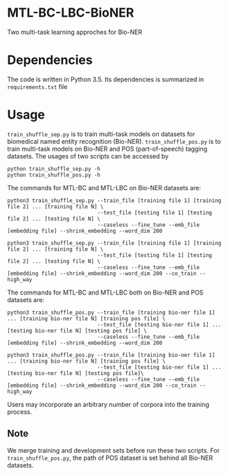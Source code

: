 # MTL-BC-LBC-BioNER
Two multi-task learning approches for Bio-NER
# Dependencies
The code is written in Python 3.5. Its dependencies is summarized in ```requirements.txt``` file
# Usage
```train_shuffle_sep.py``` is to train multi-task models on datasets for biomedical named entity recognition (Bio-NER).
```train_shuffle_pos.py``` is to train multi-task models on Bio-NER and POS (part-of-speech) tagging datasets.
The usages of two scripts can be accessed by
```
python train_shuffle_sep.py -h
python train_shuffle_pos.py -h
```

The commands for MTL-BC and MTL-LBC on Bio-NER datasets are:
```
python3 train_shuffle_sep.py --train_file [training file 1] [training file 2] ... [training file N] \
                             --test_file [testing file 1] [testing file 2] ... [testing file N] \
                             --caseless --fine_tune --emb_file [embedding file] --shrink_embedding --word_dim 200
```
```
python3 train_shuffle_sep.py --train_file [training file 1] [training file 2] ... [training file N] \
                             --test_file [testing file 1] [testing file 2] ... [testing file N] \
                             --caseless --fine_tune --emb_file [embedding file] --shrink_embedding --word_dim 200 --co_train --high_way
```
The commands for MTL-BC and MTL-LBC both on Bio-NER and POS datasets are:
```
python3 train_shuffle_pos.py --train_file [training bio-ner file 1] ... [training bio-ner file N] [training pos file] \
                             --test_file [testing bio-ner file 1] ... [testing bio-ner file N] [testing pos file] \
                             --caseless --fine_tune --emb_file [embedding file] --shrink_embedding --word_dim 200
```
```
python3 train_shuffle_pos.py --train_file [training bio-ner file 1] ... [training bio-ner file N] [training pos file] \
                             --test_file [testing bio-ner file 1] ... [testing bio-ner file N] [testing pos file]\
                             --caseless --fine_tune --emb_file [embedding file] --shrink_embedding --word_dim 200 --co_train --high_way
```

Users may incorporate an arbitrary number of corpora into the training process.
## Note
We merge training and development sets before run these two scripts. For ```train_shuffle_pos.py```, the path of POS dataset is set behind all Bio-NER datasets. 

